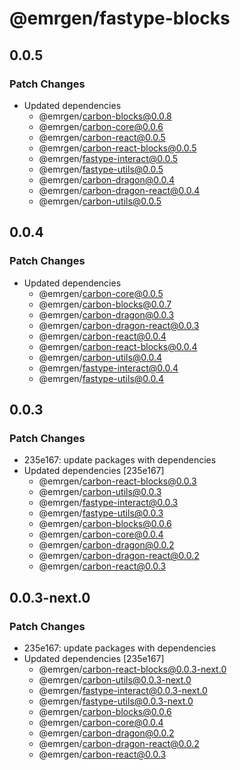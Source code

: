 # @emrgen/fastype-blocks

## 0.0.5

### Patch Changes

- Updated dependencies
  - @emrgen/carbon-blocks@0.0.8
  - @emrgen/carbon-core@0.0.6
  - @emrgen/carbon-react@0.0.5
  - @emrgen/carbon-react-blocks@0.0.5
  - @emrgen/fastype-interact@0.0.5
  - @emrgen/fastype-utils@0.0.5
  - @emrgen/carbon-dragon@0.0.4
  - @emrgen/carbon-dragon-react@0.0.4
  - @emrgen/carbon-utils@0.0.5

## 0.0.4

### Patch Changes

- Updated dependencies
  - @emrgen/carbon-core@0.0.5
  - @emrgen/carbon-blocks@0.0.7
  - @emrgen/carbon-dragon@0.0.3
  - @emrgen/carbon-dragon-react@0.0.3
  - @emrgen/carbon-react@0.0.4
  - @emrgen/carbon-react-blocks@0.0.4
  - @emrgen/carbon-utils@0.0.4
  - @emrgen/fastype-interact@0.0.4
  - @emrgen/fastype-utils@0.0.4

## 0.0.3

### Patch Changes

- 235e167: update packages with dependencies
- Updated dependencies [235e167]
  - @emrgen/carbon-react-blocks@0.0.3
  - @emrgen/carbon-utils@0.0.3
  - @emrgen/fastype-interact@0.0.3
  - @emrgen/fastype-utils@0.0.3
  - @emrgen/carbon-blocks@0.0.6
  - @emrgen/carbon-core@0.0.4
  - @emrgen/carbon-dragon@0.0.2
  - @emrgen/carbon-dragon-react@0.0.2
  - @emrgen/carbon-react@0.0.3

## 0.0.3-next.0

### Patch Changes

- 235e167: update packages with dependencies
- Updated dependencies [235e167]
  - @emrgen/carbon-react-blocks@0.0.3-next.0
  - @emrgen/carbon-utils@0.0.3-next.0
  - @emrgen/fastype-interact@0.0.3-next.0
  - @emrgen/fastype-utils@0.0.3-next.0
  - @emrgen/carbon-blocks@0.0.6
  - @emrgen/carbon-core@0.0.4
  - @emrgen/carbon-dragon@0.0.2
  - @emrgen/carbon-dragon-react@0.0.2
  - @emrgen/carbon-react@0.0.3
